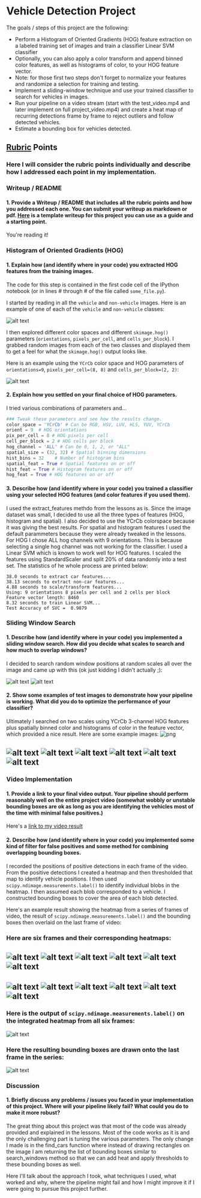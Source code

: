 # Vehicle Detection Project

The goals / steps of this project are the following:

* Perform a Histogram of Oriented Gradients (HOG) feature extraction on a labeled training set of images and train a classifier Linear SVM classifier
* Optionally, you can also apply a color transform and append binned color features, as well as histograms of color, to your HOG feature vector. 
* Note: for those first two steps don't forget to normalize your features and randomize a selection for training and testing.
* Implement a sliding-window technique and use your trained classifier to search for vehicles in images.
* Run your pipeline on a video stream (start with the test_video.mp4 and later implement on full project_video.mp4) and create a heat map of recurring detections frame by frame to reject outliers and follow detected vehicles.
* Estimate a bounding box for vehicles detected.

[//]: # (Image References)
[image1]: ./output_images/car_not_car.png
[image2]: ./output_images/HOG_example.png
[image3a]: ./output_images/sliding-windows/test1.jpg
[image3b]: ./output_images/sliding-windows/test2.jpg
[image3c]: ./output_images/sliding-windows/test3.jpg
[image3d]: ./output_images/sliding-windows/test4.jpg
[image3e]: ./output_images/sliding-windows/test5.jpg
[image3f]: ./output_images/sliding-windows/test6.jpg
[image4a]: ./output_images/candidate-windows/test1.jpg
[image4b]: ./output_images/candidate-windows/test2.jpg
[image4c]: ./output_images/candidate-windows/test3.jpg
[image4d]: ./output_images/candidate-windows/test4.jpg
[image4e]: ./output_images/candidate-windows/test5.jpg
[image4f]: ./output_images/candidate-windows/test6.jpg
[image5a]: ./output_images/heat-map/test1.jpg
[image5b]: ./output_images/heat-map/test2.jpg
[image5c]: ./output_images/heat-map/test3.jpg
[image5d]: ./output_images/heat-map/test4.jpg
[image5e]: ./output_images/heat-map/test5.jpg
[image5f]: ./output_images/heat-map/test6.jpg
[image6a]: ./output_images/detected-cars/test1.jpg
[image6b]: ./output_images/detected-cars/test2.jpg
[image6c]: ./output_images/detected-cars/test3.jpg
[image6d]: ./output_images/detected-cars/test4.jpg
[image6e]: ./output_images/detected-cars/test5.jpg
[image6f]: ./output_images/detected-cars/test6.jpg
[image6]: ./output_images/labels_map.png
[image7]: ./output_images/output_bboxes.png
[video1]: ./output_videos/project_video.mp4

## [Rubric](https://review.udacity.com/#!/rubrics/513/view) Points
### Here I will consider the rubric points individually and describe how I addressed each point in my implementation.  

### Writeup / README

#### 1. Provide a Writeup / README that includes all the rubric points and how you addressed each one.  You can submit your writeup as markdown or pdf.  [Here](https://github.com/udacity/CarND-Vehicle-Detection/blob/master/writeup_template.md) is a template writeup for this project you can use as a guide and a starting point.  

You're reading it!

### Histogram of Oriented Gradients (HOG)

#### 1. Explain how (and identify where in your code) you extracted HOG features from the training images.

The code for this step is contained in the first code cell of the IPython notebook (or in lines # through # of the file called `some_file.py`).  

I started by reading in all the `vehicle` and `non-vehicle` images.  Here is an example of one of each of the `vehicle` and `non-vehicle` classes:

![alt text][image1]

I then explored different color spaces and different `skimage.hog()` parameters (`orientations`, `pixels_per_cell`, and `cells_per_block`).  I grabbed random images from each of the two classes and displayed them to get a feel for what the `skimage.hog()` output looks like.

Here is an example using the `YCrCb` color space and HOG parameters of `orientations=9`, `pixels_per_cell=(8, 8)` and `cells_per_block=(2, 2)`:


![alt text][image2]

#### 2. Explain how you settled on your final choice of HOG parameters.

I tried various combinations of parameters and...

```python
### Tweak these parameters and see how the results change.
color_space = 'YCrCb' # Can be RGB, HSV, LUV, HLS, YUV, YCrCb
orient = 9  # HOG orientations
pix_per_cell = 8 # HOG pixels per cell
cell_per_block = 2 # HOG cells per block
hog_channel = 'ALL' # Can be 0, 1, 2, or "ALL"
spatial_size = (32, 32) # Spatial binning dimensions
hist_bins = 32    # Number of histogram bins
spatial_feat = True # Spatial features on or off
hist_feat = True # Histogram features on or off
hog_feat = True # HOG features on or off
```

#### 3. Describe how (and identify where in your code) you trained a classifier using your selected HOG features (and color features if you used them).

I used the extract_features methdo from the lessons as is. Since the image dataset was small, I decided to use all the three types of features (HOG, histogram and spatial). I also decided to use the YCrCb colorspace because it was giving the best results. For spatial and histogram features I used the default parammeters because they were already tweaked in the lessons.
For HOG I chose ALL hog channels with 9 orientations. This is because selecting a single hog channel was not working for the classifier. I used a Linear SVM which is known to work well for HOG features. I scaled the features using StandardScaler and split 20% of data randomly into a test set. The statistics of he whole process are printed below:

    38.0 seconds to extract car features...
    38.13 seconds to extract non-car features...
    4.88 seconds to scale/transform features...
    Using: 9 orientations 8 pixels per cell and 2 cells per block
    Feature vector length: 8460
    8.32 seconds to train Linear SVM...
    Test Accuracy of SVC =  0.9879

### Sliding Window Search

#### 1. Describe how (and identify where in your code) you implemented a sliding window search.  How did you decide what scales to search and how much to overlap windows?

I decided to search random window positions at random scales all over the image and came up with this (ok just kidding I didn't actually ;):

![alt text][image3a]
![alt text][image3b]

#### 2. Show some examples of test images to demonstrate how your pipeline is working.  What did you do to optimize the performance of your classifier?

Ultimately I searched on two scales using YCrCb 3-channel HOG features plus spatially binned color and histograms of color in the feature vector, which provided a nice result.  Here are some example images:
![png](output_10_0.png)

![alt text][image6a]
![alt text][image6b]
![alt text][image6c]
![alt text][image6d]
![alt text][image6e]
![alt text][image6f]
---

### Video Implementation

#### 1. Provide a link to your final video output.  Your pipeline should perform reasonably well on the entire project video (somewhat wobbly or unstable bounding boxes are ok as long as you are identifying the vehicles most of the time with minimal false positives.)
Here's a [link to my video result](../output_videos/project_video.mp4)


#### 2. Describe how (and identify where in your code) you implemented some kind of filter for false positives and some method for combining overlapping bounding boxes.

I recorded the positions of positive detections in each frame of the video.  From the positive detections I created a heatmap and then thresholded that map to identify vehicle positions.  I then used `scipy.ndimage.measurements.label()` to identify individual blobs in the heatmap.  I then assumed each blob corresponded to a vehicle.  I constructed bounding boxes to cover the area of each blob detected.  

Here's an example result showing the heatmap from a series of frames of video, the result of `scipy.ndimage.measurements.label()` and the bounding boxes then overlaid on the last frame of video:

### Here are six frames and their corresponding heatmaps:

![alt text][image4a]
![alt text][image4b]
![alt text][image4c]
![alt text][image4d]
![alt text][image4e]
![alt text][image4f]
---
![alt text][image5a]
![alt text][image5b]
![alt text][image5c]
![alt text][image5d]
![alt text][image5e]
![alt text][image5f]
---


### Here is the output of `scipy.ndimage.measurements.label()` on the integrated heatmap from all six frames:
![alt text][image5f]

### Here the resulting bounding boxes are drawn onto the last frame in the series:
![alt text][image6f]


### Discussion

#### 1. Briefly discuss any problems / issues you faced in your implementation of this project.  Where will your pipeline likely fail?  What could you do to make it more robust?

The great thing about this project was that most of the code was already provided and explained in the lessons. Most of the code works as it is and the only challenging part is tuning the various parameters.
The only change I made is in the find_cars function where instead of drawing rectangles on the image I am returning the list of bounding boxes similar to search_windows method so that we can add heat and apply thresholds to these bounding boxes as well.

Here I'll talk about the approach I took, what techniques I used, what worked and why, where the pipeline might fail and how I might improve it if I were going to pursue this project further.  

